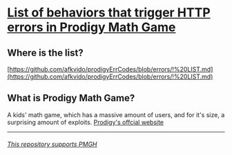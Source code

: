 # [List of behaviors that trigger HTTP errors in Prodigy Math Game](https://github.com/afkvido/prodigyErrCodes/blob/errors/!%20LIST.md)

## Where is the list?

[https://github.com/afkvido/prodigyErrCodes/blob/errors/!%20LIST.md](https://github.com/afkvido/prodigyErrCodes/blob/errors/!%20LIST.md)

## What is Prodigy Math Game?
A kids' math game, which has a massive amount of users, and for it's size, a surprising amount of exploits. [Prodigy's offcial website](https://www.prodigygame.com/main-en/)

______
###### _[This repository supports PMGH](https://github.com/Prodigy-Hacking/ProdigyMathGameHacking)_
